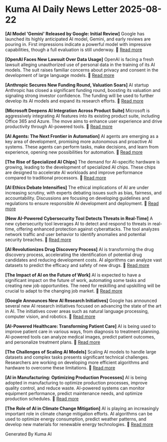 # Kuma AI Daily News Letter 2025-08-22 

**[AI Model 'Gemini' Released by Google: Initial Review]**
Google has launched its highly anticipated AI model, Gemini, and early reviews are pouring in. First impressions indicate a powerful model with impressive capabilities, though a full evaluation is still underway.
🔗 [Read more](https://example.com/gemini-release)

**[OpenAI Faces New Lawsuit Over Data Usage]**
OpenAI is facing a fresh lawsuit alleging unauthorized use of personal data in the training of its AI models. The suit raises familiar concerns about privacy and consent in the development of large language models.
🔗 [Read more](https://example.com/openai-lawsuit)

**[Anthropic Secures New Funding Round, Valuation Soars]**
AI startup Anthropic has closed a significant funding round, boosting its valuation and signaling strong investor confidence. The funding will be used to further develop its AI models and expand its research efforts.
🔗 [Read more](https://example.com/anthropic-funding)

**[Microsoft Deepens AI Integration Across Product Suite]**
Microsoft is aggressively integrating AI features into its existing product suite, including Office 365 and Azure. The move aims to enhance user experience and drive productivity through AI-powered tools.
🔗 [Read more](https://example.com/microsoft-ai)

**[AI Agents: The Next Frontier in Automation]**
AI agents are emerging as a key area of development, promising more autonomous and proactive AI systems. These agents can perform tasks, make decisions, and learn from experience, opening new possibilities for automation.
🔗 [Read more](https://example.com/ai-agents)

**[The Rise of Specialized AI Chips]**
The demand for AI-specific hardware is growing, leading to the development of specialized AI chips. These chips are designed to accelerate AI workloads and improve performance compared to traditional processors.
🔗 [Read more](https://example.com/ai-chips)

**[AI Ethics Debate Intensifies]**
The ethical implications of AI are under increasing scrutiny, with experts debating issues such as bias, fairness, and accountability. Discussions are focusing on developing guidelines and regulations to ensure responsible AI development and deployment.
🔗 [Read more](https://example.com/ai-ethics)

**[New AI-Powered Cybersecurity Tool Detects Threats in Real-Time]**
A new cybersecurity tool leverages AI to detect and respond to threats in real-time, offering enhanced protection against cyberattacks. The tool analyzes network traffic and user behavior to identify anomalies and potential security breaches.
🔗 [Read more](https://example.com/ai-cybersecurity)

**[AI Revolutionizes Drug Discovery Process]**
AI is transforming the drug discovery process, accelerating the identification of potential drug candidates and reducing development costs. AI algorithms can analyze vast datasets to predict the efficacy and safety of new drugs.
🔗 [Read more](https://example.com/ai-drug-discovery)

**[The Impact of AI on the Future of Work]**
AI is expected to have a significant impact on the future of work, automating some tasks and creating new job opportunities. The need for reskilling and upskilling will be crucial to adapt to the changing job market.
🔗 [Read more](https://example.com/ai-future-of-work)

**[Google Announces New AI Research Initiatives]**
Google has announced several new AI research initiatives focused on advancing the state of the art in AI. The initiatives cover areas such as natural language processing, computer vision, and robotics.
🔗 [Read more](https://example.com/google-ai-research)

**[AI-Powered Healthcare: Transforming Patient Care]**
AI is being used to improve patient care in various ways, from diagnosis to treatment planning. AI-powered tools can analyze medical images, predict patient outcomes, and personalize treatment plans.
🔗 [Read more](https://example.com/ai-healthcare)

**[The Challenges of Scaling AI Models]**
Scaling AI models to handle large datasets and complex tasks presents significant technical challenges. Researchers are working on developing more efficient algorithms and hardware to overcome these limitations.
🔗 [Read more](https://example.com/ai-scaling)

**[AI in Manufacturing: Optimizing Production Processes]**
AI is being adopted in manufacturing to optimize production processes, improve quality control, and reduce waste. AI-powered systems can monitor equipment performance, predict maintenance needs, and optimize production schedules.
🔗 [Read more](https://example.com/ai-manufacturing)

**[The Role of AI in Climate Change Mitigation]**
AI is playing an increasingly important role in climate change mitigation efforts. AI algorithms can be used to optimize energy consumption, predict weather patterns, and develop new materials for renewable energy technologies.
🔗 [Read more](https://example.com/ai-climate-change)

Generated By Kuma AI